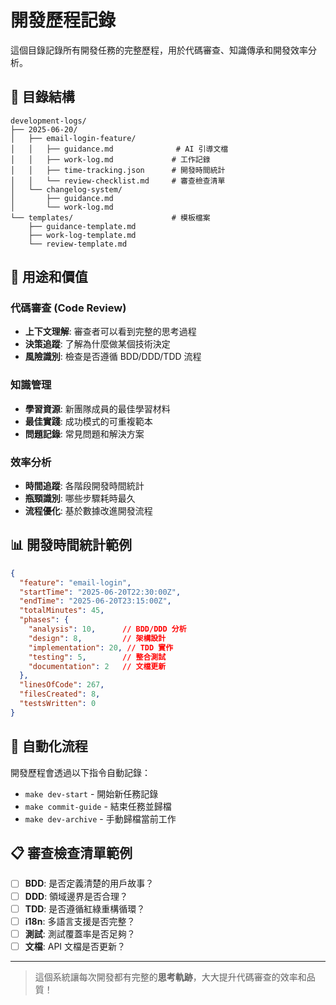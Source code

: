 # 開發歷程記錄

這個目錄記錄所有開發任務的完整歷程，用於代碼審查、知識傳承和開發效率分析。

## 📁 目錄結構

```
development-logs/
├── 2025-06-20/
│   ├── email-login-feature/
│   │   ├── guidance.md              # AI 引導文檔
│   │   ├── work-log.md             # 工作記錄
│   │   ├── time-tracking.json      # 開發時間統計
│   │   └── review-checklist.md     # 審查檢查清單
│   └── changelog-system/
│       ├── guidance.md
│       └── work-log.md
└── templates/                      # 模板檔案
    ├── guidance-template.md
    ├── work-log-template.md
    └── review-template.md
```

## 🎯 用途和價值

### 代碼審查 (Code Review)
- **上下文理解**: 審查者可以看到完整的思考過程
- **決策追蹤**: 了解為什麼做某個技術決定
- **風險識別**: 檢查是否遵循 BDD/DDD/TDD 流程

### 知識管理
- **學習資源**: 新團隊成員的最佳學習材料  
- **最佳實踐**: 成功模式的可重複範本
- **問題記錄**: 常見問題和解決方案

### 效率分析
- **時間追蹤**: 各階段開發時間統計
- **瓶頸識別**: 哪些步驟耗時最久
- **流程優化**: 基於數據改進開發流程

## 📊 開發時間統計範例

```json
{
  "feature": "email-login",
  "startTime": "2025-06-20T22:30:00Z",
  "endTime": "2025-06-20T23:15:00Z", 
  "totalMinutes": 45,
  "phases": {
    "analysis": 10,      // BDD/DDD 分析
    "design": 8,         // 架構設計
    "implementation": 20, // TDD 實作
    "testing": 5,        // 整合測試
    "documentation": 2   // 文檔更新
  },
  "linesOfCode": 267,
  "filesCreated": 8,
  "testsWritten": 0
}
```

## 🔄 自動化流程

開發歷程會透過以下指令自動記錄：
- `make dev-start` - 開始新任務記錄
- `make commit-guide` - 結束任務並歸檔
- `make dev-archive` - 手動歸檔當前工作

## 📋 審查檢查清單範例

- [ ] **BDD**: 是否定義清楚的用戶故事？
- [ ] **DDD**: 領域邊界是否合理？  
- [ ] **TDD**: 是否遵循紅綠重構循環？
- [ ] **i18n**: 多語言支援是否完整？
- [ ] **測試**: 測試覆蓋率是否足夠？
- [ ] **文檔**: API 文檔是否更新？

---

> 這個系統讓每次開發都有完整的**思考軌跡**，大大提升代碼審查的效率和品質！